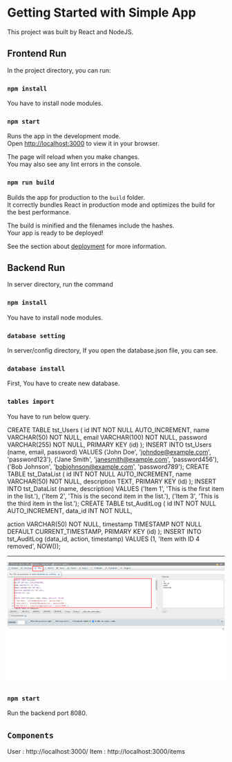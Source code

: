 # Getting Started with Simple App

This project was built by React and NodeJS.

## Frontend Run

In the project directory, you can run:

### `npm install`

You have to install node modules.

### `npm start`

Runs the app in the development mode.\
Open [http://localhost:3000](http://localhost:3000) to view it in your browser.

The page will reload when you make changes.\
You may also see any lint errors in the console.

### `npm run build`

Builds the app for production to the `build` folder.\
It correctly bundles React in production mode and optimizes the build for the best performance.

The build is minified and the filenames include the hashes.\
Your app is ready to be deployed!

See the section about [deployment](https://facebook.github.io/create-react-app/docs/deployment) for more information.

## Backend Run
In server directory, run the command

### `npm install`

You have to install node modules.

### `database setting`

In server/config directory, If you open the database.json file, you can see.

### `database install`
First, You have to create new database.

### `tables import`
You have to run below query.

CREATE TABLE tst_Users (
id INT NOT NULL AUTO_INCREMENT,
name VARCHAR(50) NOT NULL,
email VARCHAR(100) NOT NULL,
password VARCHAR(255) NOT NULL,
PRIMARY KEY (id)
);
INSERT INTO tst_Users (name, email, password) VALUES
('John Doe', 'johndoe@example.com', 'password123'),
('Jane Smith', 'janesmith@example.com', 'password456'),
('Bob Johnson', 'bobjohnson@example.com', 'password789');
CREATE TABLE tst_DataList (
id INT NOT NULL AUTO_INCREMENT,
name VARCHAR(50) NOT NULL,
description TEXT,
PRIMARY KEY (id)
);
INSERT INTO tst_DataList (name, description) VALUES
('Item 1', 'This is the first item in the list.'),
('Item 2', 'This is the second item in the list.'),
('Item 3', 'This is the third item in the list.');
CREATE TABLE tst_AuditLog (
id INT NOT NULL AUTO_INCREMENT,
data_id INT NOT NULL,

action VARCHAR(50) NOT NULL,
timestamp TIMESTAMP NOT NULL DEFAULT CURRENT_TIMESTAMP,
PRIMARY KEY (id)
);
INSERT INTO tst_AuditLog (data_id, action, timestamp)
VALUES (1, 'Item with ID 4 removed', NOW());
<hr>
<img src="./instructions/database_tables.png"></img>


### `npm start`
Run the backend port 8080.



## `Components`
User : http://localhost:3000/
Item : http://localhost:3000/items
